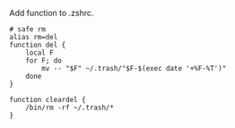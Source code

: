 Add function to .zshrc.

```shell
# safe rm
alias rm=del
function del {
    local F
    for F; do
        mv -- "$F" ~/.trash/"$F-$(exec date '+%F-%T')"
    done
}

function cleardel {
    /bin/rm -rf ~/.trash/*
}
```
